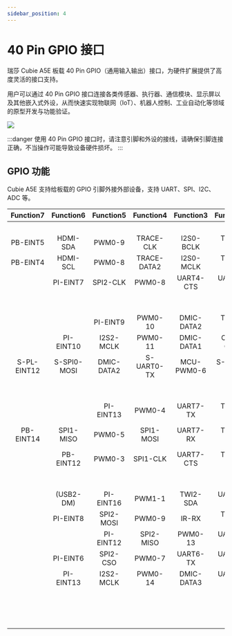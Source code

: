 ```yaml
---
sidebar_position: 4
---
```


# 40 Pin GPIO 接口

瑞莎 Cubie A5E 板载 40 Pin GPIO（通用输入输出）接口，为硬件扩展提供了高度灵活的接口支持。

用户可以通过 40 Pin GPIO 接口连接各类传感器、执行器、通信模块、显示屏以及其他嵌入式外设，从而快速实现物联网（IoT）、机器人控制、工业自动化等领域的原型开发与功能验证。

<div style={{textAlign: 'center'}}>
  <img src="/img/cubie/a5e/a5e_gpio.webp" style={{width: '100%', maxWidth: '1200px'}} />
</div>

:::danger
使用 40 Pin GPIO 接口时，请注意引脚和外设的接线，请确保引脚连接正确，不当操作可能导致设备硬件损坏。
:::

## GPIO 功能

Cubie A5E 支持给板载的 GPIO 引脚外接外部设备，支持 UART、SPI、I2C、ADC 等。

<TabItem value="Cubie A5E">
     <div className='gpio_style' style={{ overflow :"auto"}}  >

|  Function7  |  Function6  | Function5  |  Function4  | Function3  | Function2  | Function1 |               Pin#               |              Pin#               | Function1 | Function2  | Function3  | Function4   | Function5   | Function6   | Function7   |
| :---------: | :---------: | :--------: | :---------: | :--------: | :--------: | :-------: | :------------------------------: | :-----------------------------: | :-------- | :--------- | :--------- | :---------- | :---------- | :---------- | :---------- |
|             |             |            |             |            |            |   +3.3V   | <div className='yellow'>1</div>  |  <div className='red'>2</div>   | +5.0V     |            |            |             |             |             |             |
|  PB-EINT5   |  HDMI-SDA   |   PWM0-9   |  TRACE-CLK  | I2S0-BCLK  |  TWI1-SDA  |    PB5    |  <div className='green'>3</div>  |  <div className="red">4</div>   | +5.0V     |            |            |             |             |             |             |
|  PB-EINT4   |  HDMI-SCL   |   PWM0-8   | TRACE-DATA2 | I2S0-MCLK  |  TWI1-SCK  |    PB4    |  <div className='green'>5</div>  | <div className='black'>6</div>  | GND       |            |            |             |             |             |             |
|             |  PI-EINT7   |  SPI2-CLK  |   PWM0-8    | UART4-CTS  |  UART6-RX  |    PI7    |  <div className='green'>7</div>  | <div className='green'>8</div>  | PB9       | UARTO-TX   | TWIO-SCK   | TRACE-DATA1 | I2S0-DIN2   | I2S0-DOUBT2 | PB-EINT9    |
|             |             |            |             |            |            |    GND    |  <div className='black'>9</div>  | <div className='green'>10</div> | PB10      | UARTO-RX   | TWIO-SDA   | PWM0-1      | I2S0-DIN3   | I2S0-DOUBT3 | PB-EINT10   |
|             |             |  PI-EINT9  |   PWM0-10   | DMIC-DATA2 |  TWI5-SDA  |    PI9    | <div className='green'>11</div>  | <div className='green'>12</div> | PI2       | UART5-TX   | SPI1-CSO   | PWM0-3      | I2S2-BCLK   | I2S2-BCLK   | PI-EINT2    |
|             |  PI-EINT10  | I2S2-MCLK  |   PWM0-11   | DMIC-DATA1 |  OWA-OUT   |   PI10    | <div className='green'>13</div>  | <div className='black'>14</div> | GND       |            |            |             |             |             |             |
| S-PL-EINT12 | S-SPI0-MOSI | DMIC-DATA2 | S-UART0-TX  | MCU-PWM0-6 | S-TWI2-SCK |   PL12    | <div className='green'>15</div>  | <div className='green'>16</div> | PI11      | UART3-TX   | DMIC-DATA0 | PWM0-12     | PI-EINT11   |             |             |
|             |             |            |             |            |            |   +3.3V   | <div className="yellow">17</div> | <div className='green'>18</div> | PI14      | UART6-RTS  | DMIC-CLK   | PWM0-15     | PI-EINT14   |             |             |
|             |             | PI-EINT13  |   PWM0-4    |  UART7-TX  |  TWI4-SCK  |   PB13    | <div className='green'>19</div>  | <div className='black'>20</div> | GND       |            |            |             |             |             |             |
|  PB-EINT14  |  SPI1-MISO  |   PWM0-5   |  SPI1-MOSI  |  UART7-RX  |  TWI4-SDA  |   PB14    | <div className='green'>21</div>  | <div className='green'>22</div> | PL13      | S-TWI2-SDA | MCU-PWM0-7 | S-UARTO-RX  | DMIC-DATA3  | S-SPI-MISO  | S-PL-EINT13 |
|             |  PB-EINT12  |   PWM0-3   |  SPI1-CLK   | UART7-CTS  |  TWI5-SDA  |   PB12    | <div className='green'>23</div>  | <div className='green'>24</div> | PB11      | TWI5-SCK   | UART7-RTS  | PWM0-2      | SPI1-CSO    | PB-EINT11   |             |
|             |             |            |             |            |            |    GND    | <div className='black'>25</div>  | <div className='green'>26</div> | PI0       | TWI4-SCK   | UART4-TX   | PWM0-1      | I2S2-DIN3   | I2S2-DOUBT3 | PI-EINTO    |
|             |  (USB2-DM)  | PI-EINT16  |   PWM1-1    |  TWI2-SDA  | UART3-CTS  |   PI16    |  <div className='blue'>27</div>  | <div className='blue'>28</div>  | PI15      | TWI2-SCK   | UART3-RTS  | PWM1-0      | PI-EINT15   | (USB2-DM)   |             |
|             |  PI-EINT8   | SPI2-MOSI  |   PWM0-9    |   IR-RX    |  TWI5-SCK  |    PI8    | <div className='green'>29</div>  | <div className='black'>30</div> | GND       |            |            |             |             |             |             |
|             |             | PI-EINT12  |  SPI2-MISO  |  PWM0-13   |  UART3-RX  |   PI12    | <div className='green'>31</div>  | <div className='green'>32</div> | PI1       | TWI4-SDA   | UART4-RX   | PWM0-2      | I2S2-DIN2   | I2S2-DOUBT2 | PI-EINT1    |
|             |  PI-EINT6   |  SPI2-CSO  |   PWM0-7    |  UART6-TX  | UART4-RTS  |    PI6    | <div className='green'>33</div>  | <div className='black'>34</div> | GND       |            |            |             |             |             |             |
|             |  PI-EINT13  | I2S2-MCLK  |   PWM0-14   | DMIC-DATA3 | UART6-CTS  |   PI13    | <div className='green'>35</div>  | <div className='green'>36</div> | PI3       |            | UART5-RX   | PWM0-4      | I2S2-LRCK   | SPI1-CLK    | PI-EINT3    |
|             |             |            |             |            |            |  GPADC2   | <div className='green'>37</div>  | <div className='green'>38</div> | PI5       | UART5-CTS  | SPI1-MISO  | PWM0-6      | I2S2-DINO   | I2S2-DOUBT1 | PI-EINT5    |
|             |             |            |             |            |            |    GND    | <div className='black'>39</div>  | <div className='green'>40</div> | PI4       | UART5-RTS  | SPI1-MOSI  | PWM0-5      | I2S2-DOUBT0 | I2S2-DIN1   | PI-EINT4    |

   </div>
</TabItem>
